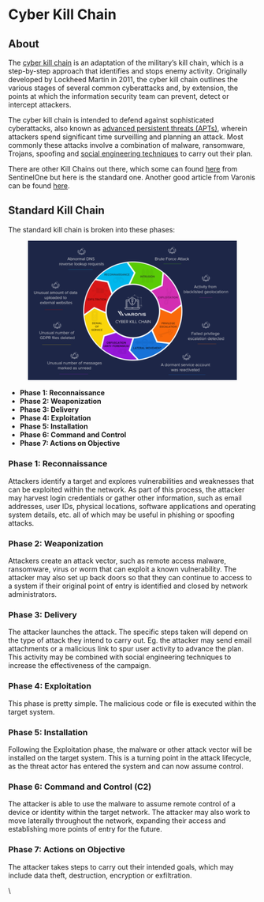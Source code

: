 # Cyber Kill Chain

## About

The [cyber kill chain](https://www.crowdstrike.com/cybersecurity-101/cyber-kill-chain/) is an adaptation of the military’s kill chain, which is a step-by-step approach that identifies and stops enemy activity. Originally developed by Lockheed Martin in 2011, the cyber kill chain outlines the various stages of several common cyberattacks and, by extension, the points at which the information security team can prevent, detect or intercept attackers.

The cyber kill chain is intended to defend against sophisticated cyberattacks, also known as [advanced persistent threats (APTs)](https://www.crowdstrike.com/cybersecurity-101/advanced-persistent-threat-apt/), wherein attackers spend significant time surveilling and planning an attack. Most commonly these attacks involve a combination of malware, ransomware, Trojans, spoofing and [social engineering techniques](https://www.crowdstrike.com/cybersecurity-101/social-engineering-attacks/) to carry out their plan.

There are other Kill Chains out there, which some can found [here](https://www.sentinelone.com/cybersecurity-101/cyber-kill-chain/) from SentinelOne but here is the standard one. Another good article from Varonis can be found [here](https://www.varonis.com/blog/cyber-kill-chain).

## Standard Kill Chain

The standard kill chain is broken into these phases:

<figure><img src="../../.gitbook/assets/image (1) (3) (2).png" alt=""><figcaption></figcaption></figure>

* **Phase 1: Reconnaissance**
* **Phase 2: Weaponization**
* **Phase 3: Delivery**
* **Phase 4: Exploitation**
* **Phase 5: Installation**
* **Phase 6: Command and Control**
* **Phase 7: Actions on Objective**

### **Phase 1: Reconnaissance**

Attackers identify a target and explores vulnerabilities and weaknesses that can be exploited within the network. As part of this process, the attacker may harvest login credentials or gather other information, such as email addresses, user IDs, physical locations, software applications and operating system details, etc. all of which may be useful in phishing or spoofing attacks.

### Phase 2: **Weaponization**

Attackers create an attack vector, such as remote access malware, ransomware, virus or worm that can exploit a known vulnerability. The attacker may also set up back doors so that they can continue to access to a system if their original point of entry is identified and closed by network administrators.

### Phase 3: **Delivery**

The attacker launches the attack. The specific steps taken will depend on the type of attack they intend to carry out. Eg. the attacker may send email attachments or a malicious link to spur user activity to advance the plan. This activity may be combined with social engineering techniques to increase the effectiveness of the campaign.

### Phase 4: **Exploitation**

This phase is pretty simple. The malicious code or file is executed within the target system.

### Phase 5: **Installation**

Following the Exploitation phase, the malware or other attack vector will be installed on the target system. This is a turning point in the attack lifecycle, as the threat actor has entered the system and can now assume control.

### Phase 6: **Command and Control (C2)**

The attacker is able to use the malware to assume remote control of a device or identity within the target network. The attacker may also work to move laterally throughout the network, expanding their access and establishing more points of entry for the future.

### Phase 7: **Actions on Objective**

The attacker takes steps to carry out their intended goals, which may include data theft, destruction, encryption or exfiltration.

\

